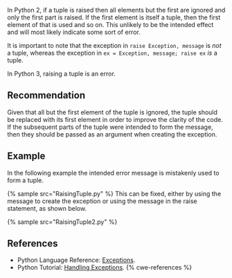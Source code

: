 In Python 2, if a tuple is raised then all elements but the first are ignored and only the first part is raised. If the first element is itself a tuple, then the first element of that is used and so on. This unlikely to be the intended effect and will most likely indicate some sort of error.

It is important to note that the exception in `raise Exception, message` is *not* a tuple, whereas the exception in `ex = Exception, message; raise ex` *is* a tuple.

In Python 3, raising a tuple is an error.


## Recommendation
Given that all but the first element of the tuple is ignored, the tuple should be replaced with its first element in order to improve the clarity of the code. If the subsequent parts of the tuple were intended to form the message, then they should be passed as an argument when creating the exception.


## Example
In the following example the intended error message is mistakenly used to form a tuple.

{% sample src="RaisingTuple.py" %}
This can be fixed, either by using the message to create the exception or using the message in the raise statement, as shown below.

{% sample src="RaisingTuple2.py" %}

## References
* Python Language Reference: [Exceptions](https://docs.python.org/reference/executionmodel.html#exceptions).
* Python Tutorial: [Handling Exceptions](https://docs.python.org/tutorial/errors.html#handling-exceptions).
{% cwe-references %}
